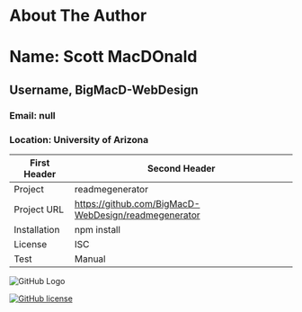 
# About The Author
# Name: Scott MacDOnald
## Username, BigMacD-WebDesign
### Email: null
### Location: University of Arizona

First Header | Second Header
-------------|---------------
Project      | readmegenerator
Project URL  | https://github.com/BigMacD-WebDesign/readmegenerator
Installation | npm install
License      | ISC
Test         | Manual



![GitHub Logo](https://avatars3.githubusercontent.com/u/60277883?v=4)

[![GitHub license](https://img.shields.io/badge/license-ISC-blue.svg)](https://github.com/BigMacD-WebDesign/readmegenerator)


    